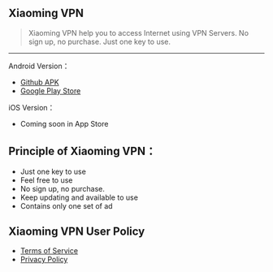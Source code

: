 ## Xiaoming VPN

> Xiaoming VPN help you to access Internet using VPN Servers. No sign up, no purchase. Just one key to use. 
------

Android Version：
- [Github APK](https://github.com/xiaoming198/apks/raw/master/xiaoming-2.0.5_gt.apk "Github APK") 
- [Google Play Store](http://play.google.com/store/apps/details?id=com.xiaoming.vpn "Google Play Store")  


iOS Version：
- Coming soon in App Store


## Principle of Xiaoming VPN：
- Just one key to use
- Feel free to use
- No sign up, no purchase.
- Keep updating and available to use
- Contains only one set of ad 

## Xiaoming VPN User Policy

- [Terms of Service](https://github.com/xiaoming198/apks/raw/master/xiaoming-2.0.5_gt.apk "Terms of Service") 
- [Privacy Policy](http://play.google.com/store/apps/details?id=com.xiaoming.vpn "Privacy Policy")  
